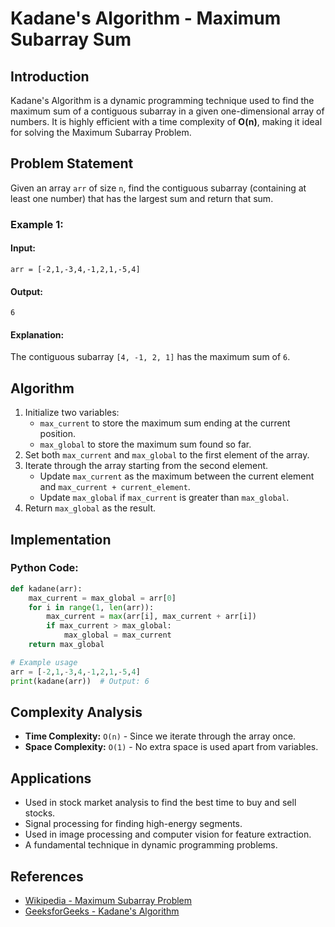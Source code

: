 # Kadane's Algorithm - Maximum Subarray Sum

## Introduction
Kadane's Algorithm is a dynamic programming technique used to find the maximum sum of a contiguous subarray in a given one-dimensional array of numbers. It is highly efficient with a time complexity of **O(n)**, making it ideal for solving the Maximum Subarray Problem.

## Problem Statement
Given an array `arr` of size `n`, find the contiguous subarray (containing at least one number) that has the largest sum and return that sum.

### Example 1:
#### Input:
```plaintext
arr = [-2,1,-3,4,-1,2,1,-5,4]
```
#### Output:
```plaintext
6
```
#### Explanation:
The contiguous subarray `[4, -1, 2, 1]` has the maximum sum of `6`.

## Algorithm
1. Initialize two variables:
   - `max_current` to store the maximum sum ending at the current position.
   - `max_global` to store the maximum sum found so far.
2. Set both `max_current` and `max_global` to the first element of the array.
3. Iterate through the array starting from the second element.
   - Update `max_current` as the maximum between the current element and `max_current + current_element`.
   - Update `max_global` if `max_current` is greater than `max_global`.
4. Return `max_global` as the result.

## Implementation
### Python Code:
```python
def kadane(arr):
    max_current = max_global = arr[0]
    for i in range(1, len(arr)):
        max_current = max(arr[i], max_current + arr[i])
        if max_current > max_global:
            max_global = max_current
    return max_global

# Example usage
arr = [-2,1,-3,4,-1,2,1,-5,4]
print(kadane(arr))  # Output: 6
```

## Complexity Analysis
- **Time Complexity:** `O(n)` - Since we iterate through the array once.
- **Space Complexity:** `O(1)` - No extra space is used apart from variables.

## Applications
- Used in stock market analysis to find the best time to buy and sell stocks.
- Signal processing for finding high-energy segments.
- Used in image processing and computer vision for feature extraction.
- A fundamental technique in dynamic programming problems.

## References
- [Wikipedia - Maximum Subarray Problem](https://en.wikipedia.org/wiki/Maximum_subarray_problem)
- [GeeksforGeeks - Kadane's Algorithm](https://www.geeksforgeeks.org/largest-sum-contiguous-subarray/)